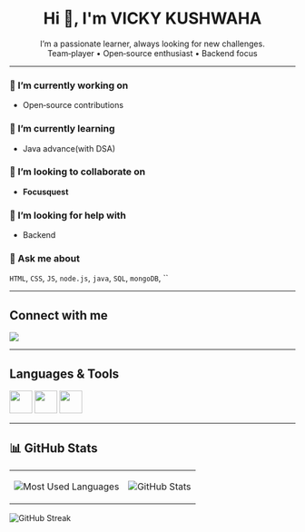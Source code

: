 <h1 align="center">Hi 👋, I'm VICKY KUSHWAHA</h1>

<p align="center">
I’m a passionate learner, always looking for new challenges.<br>
Team‑player • Open‑source enthusiast • Backend focus
</p>

---

### 🔭 I’m currently working on
- Open‑source contributions

### 🌱 I’m currently learning
- Java advance(with DSA)

### 👯 I’m looking to collaborate on
- **Focusquest**

### 🤝 I’m looking for help with
- Backend

### 💬 Ask me about
`HTML`, `CSS`, `JS`, `node.js`, `java`, `SQL`, `mongoDB`, `` 

---

## Connect with me
<a href="https://linkedin.com/in/YOUR-LINKEDIN" target="_blank">
  <img align="center" src="[https://img.shields.io/badge/LinkedIn-0A66C2?style=for-the-badge&logo=linkedin&logoColor=white](https://www.flaticon.com/free-icon/linkedin_3536505)"/>
</a>

---

## Languages & Tools
<p align="left">
  <img src="[https://raw.githubusercontent.com/devicons/devicon/master/icons/html5/html5-original.svg](https://www.flaticon.com/free-icon/html-5_174854)" width="40"/>
  <img src="[https://raw.githubusercontent.com/devicons/devicon/master/icons/css3/css3-original.svg](https://www.flaticon.com/free-icon/css-3_732190)"  width="40"/>
  <img src="[https://raw.githubusercontent.com/devicons/devicon/master/icons/javascript/javascript-original.svg](https://cdn-icons-png.flaticon.com/128/16845/16845814.png)"  width="40"/>

  

  
</p>

---

## 📊 GitHub Stats
<table>
<tr>
<td>

![Most Used Languages](https://github-readme-stats.vercel.app/api/top-langs/?username=YOUR-USERNAME&layout=compact&hide_border=true)

</td>
<td>

![GitHub Stats](https://github-readme-stats.vercel.app/api?username=YOUR-USERNAME&show_icons=true&hide_border=true&rank_icon=github)

</td>
</tr>
</table>

![GitHub Streak](https://streak-stats.demolab.com/?user=YOUR-USERNAME&hide_border=true)

